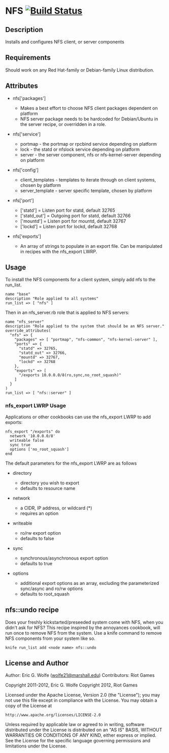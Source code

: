 # NFS [![Build Status](https://secure.travis-ci.org/atomic-penguin/cookbook-nfs.png?branch=master)](http://travis-ci.org/atomic-penguin/cookbook-nfs)

## Description

Installs and configures NFS client, or server components 

## Requirements

Should work on any Red Hat-family or Debian-family Linux distribution.

## Attributes

* nfs['packages']
  - Makes a best effort to choose NFS client packages dependent on platform
  - NFS server package needs to be hardcoded for Debian/Ubuntu in the server
    recipe, or overridden in a role.

* nfs['service']
  - portmap - the portmap or rpcbind service depending on platform
  - lock - the statd or nfslock service depending on platform
  - server - the server component, nfs or nfs-kernel-server depending on platform

* nfs['config']
  - client\_templates - templates to iterate through on client systems, chosen by platform
  - server\_template - server specific template, chosen by platform

* nfs['port']
  - ['statd'] = Listen port for statd, default 32765
  - ['statd\_out'] = Outgoing port for statd, default 32766
  - ['mountd'] = Listen port for mountd, default 32767
  - ['lockd'] = Listen port for lockd, default 32768

* nfs['exports']
  - An array of strings to populate in an export file. Can be manipulated in
    recipes with the nfs_export LWRP.

## Usage

To install the NFS components for a client system, simply add nfs to the run\_list.

    name "base"
    description "Role applied to all systems"
    run_list => [ "nfs" ]

Then in an nfs\_server.rb role that is applied to NFS servers:

    name "nfs_server"
    description "Role applied to the system that should be an NFS server."
    override_attributes(
      "nfs" => {
        "packages" => [ "portmap", "nfs-common", "nfs-kernel-server" ],
        "ports" => {
          "statd" => 32765,
          "statd_out" => 32766,
          "mountd" => 32767,
          "lockd" => 32768
        },
        "exports" => [
          "/exports 10.0.0.0/8(ro,sync,no_root_squash)"
        ]
      }
    )
    run_list => [ "nfs::server" ]

### nfs\_export LWRP Usage

Applications or other cookbooks can use the nfs\_export LWRP to add exports:

    nfs_export "/exports" do
      network '10.0.0.0/8'
      writeable false 
      sync true
      options ['no_root_squash']
    end

The default parameters for the nfs\_export LWRP are as follows

* directory 
  - directory you wish to export
  - defaults to resource name

* network
  - a CIDR, IP address, or wildcard (\*)
  - requires an option

* writeable
  - ro/rw export option
  - defaults to false

* sync
  - synchronous/asynchronous export option
  - defaults to true

* options
  - additional export options as an array, excluding the parameterized sync/async and ro/rw options
  - defaults to root\_squash

## nfs::undo recipe

Does your freshly kickstarted/preseeded system come with NFS, when you didn't ask for NFS?  This recipe inspired by the annoyances cookbook, will run once to remove NFS from the system.  Use a knife command to remove NFS components from your system like so.

    knife run_list add <node name> nfs::undo

## License and Author

Author: Eric G. Wolfe (<wolfe21@marshall.edu>)
Contributors: Riot Games

Copyright 2011-2012, Eric G. Wolfe
Copyright 2012, Riot Games

Licensed under the Apache License, Version 2.0 (the "License");
you may not use this file except in compliance with the License.
You may obtain a copy of the License at

    http://www.apache.org/licenses/LICENSE-2.0

Unless required by applicable law or agreed to in writing, software
distributed under the License is distributed on an "AS IS" BASIS,
WITHOUT WARRANTIES OR CONDITIONS OF ANY KIND, either express or implied.
See the License for the specific language governing permissions and
limitations under the License.
